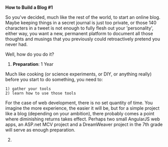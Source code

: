 **How to Build a Blog #1**

So you've decided, much like the rest of the world, to start an online blog. Maybe keeping things in a secret journal is just too private, or those 140 characters in a tweet is not enough to fully flesh out your 'personality', either way, you want a new, permanent platform to document all those thoughts and musings that you previously could retroactively pretend you never had.

Well, how do you do it?

1. **Preparation**: 1 Year

Much like cooking (or science experiments, or DIY, or anything really) before you start to do something, you need to:

	1) gather your tools 
	2) learn how to use those tools

For the case of web development, there is no set quantity of time. You imagine the more experience, the easier it will be, but for a simple project like a blog (depending on your ambition), there probably comes a point where diminishing returns takes effect. Perhaps two small AngularJS web apps, an ASP.net MCV project and a DreamWeaver project in the 7th grade will serve as enough preparation.

2. 